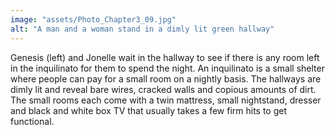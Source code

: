 ```yaml
---
image: "assets/Photo_Chapter3_09.jpg"
alt: "A man and a woman stand in a dimly lit green hallway"
---
```

Genesis (left) and Jonelle wait in the hallway to see if there is any room left in the inquilinato for them to spend the night. An inquilinato is a small shelter where people can pay for a small room on a nightly basis. The hallways are dimly lit and reveal bare wires, cracked walls and copious amounts of dirt. The small rooms each come with a twin mattress, small nightstand, dresser and black and white box TV that usually takes a few firm hits to get functional.